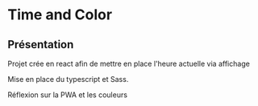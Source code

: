 # Time and Color

## Présentation

Projet crée en react afin de mettre en place l'heure actuelle via affichage

Mise en place du typescript et Sass.

Réflexion sur la PWA et les couleurs